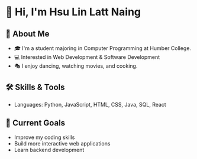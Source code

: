 # 👋 Hi, I'm Hsu Lin Latt Naing

## 🚀 About Me
- 🎓 I'm a student majoring in Computer Programming at Humber College.
- 💻 Interested in Web Development & Software Development
- 🎭 I enjoy dancing, watching movies, and cooking.

## 🛠 Skills & Tools
- Languages: Python, JavaScript, HTML, CSS, Java, SQL, React

## 📌 Current Goals
- Improve my coding skills
- Build more interactive web applications
- Learn backend development
